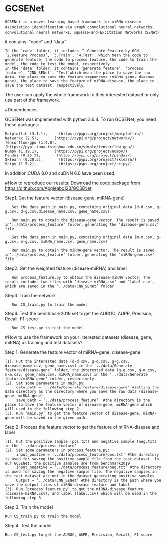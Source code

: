 # GCSENet

    GCSENet is a novel learning-based framework for miRNA-disease association identification via graph convolutional neural networks、convolutional neural networks、Squeeze-and-Excitation Networks（SENet）

it contains: "code" and "data"

    In the ‘code’ folder, it includes ‘1.Generate Feature by GCN’, ‘2.Feature Process’, ‘3.Train’, ‘4.Test’, which mean the code to generate feature, the code to process feature, the code to train the model, the code to test the model, respectively.
    In the ‘data’ folder, it contains ‘generate feature’, ‘process feature’, ‘CNN_SENet’, ‘Test’which mean the place to save the raw data, the place to save the feature components (miRNA-gene, disease-gene), the place to save the feature of miRNA-disease, the place to save the test dataset, respectively.

The user can apply the whole framework to their interested dataset or only use part of the framework.

#Dependencies

GCSENet was implemented with python 3.6.4. To run GCSENet, you need these packages:

    Matplotlib (3.1.1),     (https://pypi.org/project/matplotlib/)
    Networkx (2.5),       (https://pypi.org/project/networkx/)
    Tensorflow-gpu (1.4.0), (https://pypi.tuna.tsinghua.edu.cn/simple/tensorflow-gpu/)
    Numpy (1.19.1),       (https://pypi.org/project/numpy/)
    Pandas (0.25.3),       (https://pypi.org/project/pandas/)
    Sklearn (0.20.3),       (https://pypi.org/project/sklearn/)
    Scipy (1.5.2),          (https://pypi.org/project/scipy/)

In addition,CUDA 8.0 and cuDNN 6.0 have been used.

#How to reproduce our results:
Download the code package from https://github.com/Appleabc123/GCSENet.

Step1. Get the feature vector (disease-gene, miRNA-gene)

       Set the data_path in main.py, containing original data (d-d.csv, g-g.csv, d-g.csv,disease_name.csv, gene_name.csv)
       
       Run main.py to obtain the disease-gene vector. The result is saved in‘../data/process_feature’ folder, generating the ‘disease-gene.csv’ file
       
       Set the data_path in main.py, containing original data (m-m.csv, g-g.csv, m-g.csv, miRNA_name.csv, gene_name.csv)
       
       Run main.py to obtain the miRNA-gene vector. The result is saved in‘../data/process_feature’ folder, generating the ‘miRNA-gene.csv’ file

Step2. Get the weighted feature (disease-miRNA) and label

       Run process_feature.py to obtain the disease-miRNA vector. The result includes two files with ‘disease-miRNA.csv’ and ‘label.csv’, which are saved in the ‘../data/CNN_SENet’ folder

Step3. Train the network

       Run CS_train.py to train the model

Step4. Test the benchmark2019 set to get the AUROC, AUPR, Precision, Recall, F1-score

       Run CS_test.py to test the model

#How to use the framework on your interested datasets (disease, gene, miRNA) as training and test datasets?

Step 1. Generate the feature vector of miRNA-gene, disease-gene

    (1). Put the interested data (d-d.csv, g-d.csv, g-g.csv, disease_name.csv, gene_name.csv) in the ‘../data/Generate feature/disease-gene’ folder, the interested data (g-g.csv, g-m.csv, m-m.csv, gene_name.csv, miRNA_name.csv) in the ‘../data/Generate feature/miRNA-gene’ folder, respectively.
    (2). Set some parameters in main.py:
         data_path = ‘../data/Generate feature/disease-gene’ #setting the data directory as the directory where you save the raw data (disease-gene, miRNA-gene)
         save_path = ‘../data/process_feature’  #the directory is the place to save the feature vector of disease-gene, miRNA-gene which will used in the following step 2.
    (3). Run ‘main.py’ to get the feature vector of disease-gene, miRNA-gene will be saved in the given path.

Step 2. Process the feature vector to get the feature of miRNA-disease and label

    (1). Put the positive sample (pos.txt) and negative sample (neg.txt) in the ‘../data/process_feature’
    (2). Set some parameters in process_feature.py:
         input_postive = ‘../data/process_feature/pos.txt’ #the directory is used for saving the positive sample file from the test dataset. In our GCSENet, the positive samples are from benchmark2019
         input_negative = ‘../data/process_feature/neg.txt’ #the directory is used for saving the negative sample file. The negative samples in the test dataset are not in the dataset generating positive samples
         Output = ‘../data/CNN_SENet’ #the directory is the path where you save the output files of miRNA-disease feature and label
    (3). Run ‘process_feature.py’ to get the miRNA-disease feature (disease-miRNA.csv), and label (label.csv) which will be used in the following step 3

Step 3. Train the model

    Run CS_train.py to train the model

Step 4. Test the model

    Run CS_test.py to get the AUROC, AUPR, Precision, Recall, F1-score

